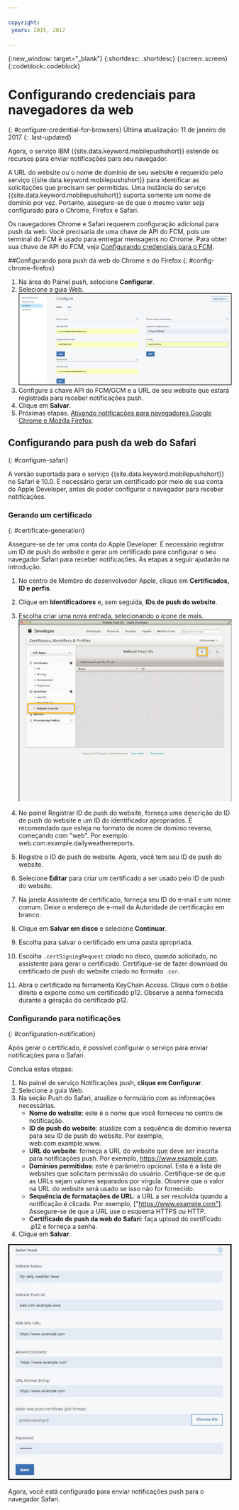 ```yaml
---

copyright:
 years: 2015, 2017

---
```


{:new_window: target="_blank"}
{:shortdesc: .shortdesc}
{:screen:.screen}
{:codeblock:.codeblock}

# Configurando credenciais para navegadores da web
{: #configure-credential-for-browsers}
Última atualização: 11 de janeiro de 2017
{: .last-updated}

Agora, o serviço IBM {{site.data.keyword.mobilepushshort}} estende os recursos para enviar notificações para seu navegador. 

A URL do website ou o nome de domínio de seu website é requerido pelo serviço {{site.data.keyword.mobilepushshort}} para identificar as solicitações que precisam ser permitidas. Uma instância do serviço {{site.data.keyword.mobilepushshort}} suporta somente um nome de domínio por vez. Portanto, assegure-se de que o mesmo valor seja configurado para o Chrome, Firefox e Safari. 

Os navegadores Chrome e Safari requerem configuração adicional para push da web. Você precisaria de uma chave de API do FCM, pois um terminal do FCM é usado para entregar mensagens no Chrome. Para obter sua chave de API do FCM, veja [Configurando credenciais para o FCM](t_push_provider_android.html).



##Configurando para push da web do Chrome e do Firefox 
{: #config-chrome-firefox}

1. Na área do Painel push, selecione **Configurar**.
2. Selecione a guia Web.
	![Configuração de WebPush](images/webpush_configure.jpg)
3. Configure a chave API do FCM/GCM e a URL de seu website que estará registrada para receber notificações push.
4. Clique em **Salvar**.
5. Próximas etapas. [Ativando notificações para navegadores Google Chrome e Mozilla Firefox](c_enable_push.html).


## Configurando para push da web do Safari 
{: #configure-safari}

A versão suportada para o serviço {{site.data.keyword.mobilepushshort}} no Safari é 10.0. É necessário gerar um certificado por meio de sua conta do Apple Developer, antes de poder configurar o navegador para receber notificações.

### Gerando um certificado
{: #certificate-generation}

Assegure-se de ter uma conta do Apple Developer. É necessário
registrar um ID de push do website e gerar um certificado para
configurar o seu navegador Safari para receber notificações. As
etapas a seguir ajudarão na introdução.

1. No centro de Membro de desenvolvedor Apple, clique em
**Certificados, ID e perfis**. 
2. Clique em **Identificadores** e, sem
seguida, **IDs de push do website**.
3. Escolha criar uma nova entrada, selecionando o ícone de
mais.
  ![painel Push](images/safari_1.jpg)

4. No painel Registrar ID de push do website, forneça uma
descrição do ID de push do website e um ID do identificador
apropriados. É recomendado que esteja no formato de nome de domínio
reverso, começando com "web". Por exemplo:
web.com.example.dailyweatherreports.
5. Registre o ID de push do website. Agora, você tem seu ID de push do website. 
6. Selecione **Editar** para criar um certificado a ser usado pelo ID de push do
website.
7. Na janela Assistente de certificado, forneça seu ID do
e-mail e um nome comum. Deixe o endereço de e-mail da Autoridade
de certificação em branco.
8. Clique em **Salvar em disco** e
selecione **Continuar**.
9. Escolha para salvar o certificado em uma pasta
apropriada.
10. Escolha `.certSigningRequest` criado no disco, quando solicitado, no assistente
para gerar o certificado. Certifique-se de fazer download do certificado de push do website criado no
formato `.cer`.
11. Abra o certificado na ferramenta KeyChain Access. Clique com o botão direito e exporte
como um certificado p12. Observe a senha fornecida durante a geração do certificado p12.


### Configurando para notificações
  {: #configuration-notification}
 
Após gerar o certificado, é possível configurar o serviço para enviar notificações para o Safari. 

Conclua estas etapas:

1. No painel de serviço Notificações push, **clique em Configurar**. 
2. Selecione a guia Web. 
3. Na seção Push do Safari, atualize o formulário com as informações necessárias. 
	- **Nome do website**: este é o nome que você forneceu no centro de notificação.
	- **ID de push do website**: atualize com a sequência de domínio reversa para seu
ID de push do website. Por exemplo, web.com.example.www.
	- **URL do website**: forneça a URL do website que deve ser inscrita para
notificações push. Por exemplo, https://www.example.com.
	- **Domínios permitidos**: este é parâmetro opcional. Esta é a lista de websites
que solicitam permissão do usuário. Certifique-se de que as URLs sejam valores separados por vírgula. Observe
que o valor na URL do website será usado se isso não for fornecido. 
	- **Sequência de formatações de URL**: a URL a ser resolvida quando a notificação é clicada. Por exemplo, ["https://www.example.com"]. Assegure-se de que a URL use o esquema HTTPS ou HTTP.
	- **Certificado de push da web do Safari**: faça upload do
certificado .p12 e forneça a senha.
4. Clique em **Salvar**.	

![painel Push](images/push_configure_safari.jpg)	

Agora, você está configurado para enviar notificações push para o navegador Safari.

	
